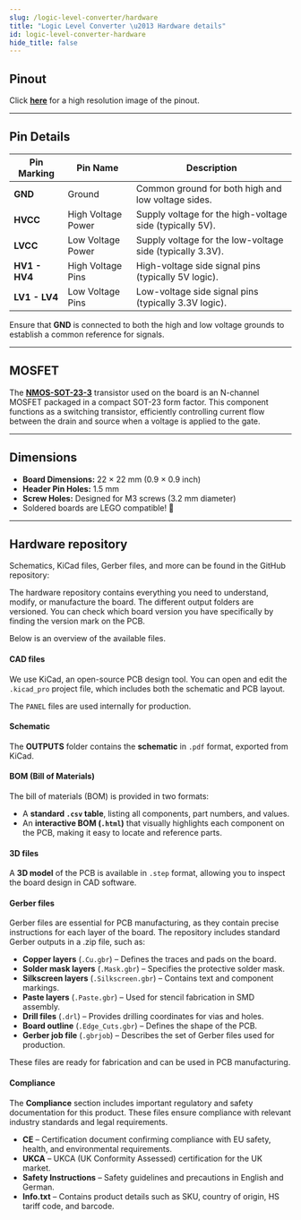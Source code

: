 ```yaml
---
slug: /logic-level-converter/hardware
title: "Logic Level Converter \u2013 Hardware details"
id: logic-level-converter-hardware
hide_title: false
---
```

## Pinout

<CenteredImage src="/img/logic-level-converter/llc_pinout.png" alt="Logic Level Converter pinout diagram" caption="Logic Level Converter pinout diagram"/>

Click [**here**](/img/logic-level-converter/llc_pinout.png) for a high resolution image of the pinout.

---

## Pin Details

| Pin Marking   | Pin Name           | Description                                               |
| ------------- | ------------------ | --------------------------------------------------------- |
| **GND**       | Ground             | Common ground for both high and low voltage sides.        |
| **HVCC**      | High Voltage Power | Supply voltage for the high-voltage side (typically 5V).  |
| **LVCC**      | Low Voltage Power  | Supply voltage for the low-voltage side (typically 3.3V). |
| **HV1 - HV4** | High Voltage Pins  | High-voltage side signal pins (typically 5V logic).       |
| **LV1 - LV4** | Low Voltage Pins   | Low-voltage side signal pins (typically 3.3V logic).      |

<WarningBox>Ensure that **GND** is connected to both the high and low voltage grounds to establish a common reference for signals.</WarningBox>

---

## MOSFET

The [**NMOS-SOT-23-3**](https://soldered.com/product/generic-nmos-transistor-sot23-3-smd/?srsltid=AfmBOoqELxJDfgK11ySlBu_o4AypMN-VrVFhc8BzLo_O8vqi423ZL6US) transistor used on the board is an N-channel MOSFET packaged in a compact SOT-23 form factor. This component functions as a switching transistor, efficiently controlling current flow between the drain and source when a voltage is applied to the gate.

---

## Dimensions

- **Board Dimensions:** 22 × 22 mm (0.9 × 0.9 inch)  
- **Header Pin Holes:** 1.5 mm  
- **Screw Holes:** Designed for M3 screws (3.2 mm diameter)  
- Soldered boards are LEGO compatible! 🧱 

---

## Hardware repository

Schematics, KiCad files, Gerber files, and more can be found in the GitHub repository:

<QuickLink 
  title="Logic Level Converter board Hardware design" 
  description="GitHub hardware repository for this product"
  url="https://github.com/SolderedElectronics/Logic-level-converter-board-hardware-design/tree/main" 
/> 


The hardware repository contains everything you need to understand, modify, or manufacture the board. The different output folders are versioned. You can check which board version you have specifically by finding the version mark on the PCB.

Below is an overview of the available files.  

#### CAD files

We use KiCad, an open-source PCB design tool. You can open and edit the `.kicad_pro` project file, which includes both the schematic and PCB layout.  

The `PANEL` files are used internally for production.  

#### Schematic

The **OUTPUTS** folder contains the **schematic** in `.pdf` format, exported from KiCad.

#### BOM (Bill of Materials)

The bill of materials (BOM) is provided in two formats:  

- A **standard `.csv` table**, listing all components, part numbers, and values.  
- An **interactive BOM (`.html`)** that visually highlights each component on the PCB, making it easy to locate and reference parts.  

#### 3D files

A **3D model** of the PCB is available in `.step` format, allowing you to inspect the board design in CAD software.  

#### Gerber files 

Gerber files are essential for PCB manufacturing, as they contain precise instructions for each layer of the board. The repository includes standard Gerber outputs in a .zip file, such as:  

- **Copper layers** (`.Cu.gbr`) – Defines the traces and pads on the board.  
- **Solder mask layers** (`.Mask.gbr`) – Specifies the protective solder mask.  
- **Silkscreen layers** (`.Silkscreen.gbr`) – Contains text and component markings.  
- **Paste layers** (`.Paste.gbr`) – Used for stencil fabrication in SMD assembly.  
- **Drill files** (`.drl`) – Provides drilling coordinates for vias and holes.  
- **Board outline** (`.Edge_Cuts.gbr`) – Defines the shape of the PCB.  
- **Gerber job file** (`.gbrjob`) – Describes the set of Gerber files used for production.  

These files are ready for fabrication and can be used in PCB manufacturing.

#### Compliance  

The **Compliance** section includes important regulatory and safety documentation for this product. These files ensure compliance with relevant industry standards and legal requirements.  

- **CE** – Certification document confirming compliance with EU safety, health, and environmental requirements.  
- **UKCA** – UKCA (UK Conformity Assessed) certification for the UK market.  
- **Safety Instructions** – Safety guidelines and precautions in English and German.
- **Info.txt** – Contains product details such as SKU, country of origin, HS tariff code, and barcode.